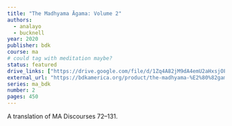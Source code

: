 ```yaml
---
title: "The Madhyama Āgama: Volume 2"
authors:
  - analayo
  - bucknell
year: 2020
publisher: bdk
course: ma
# could tag with meditation maybe?
status: featured
drive_links: ["https://drive.google.com/file/d/1Zq4A82jM9dA4emU2aHxsjOFyDg_L0CIa/view?usp=drivesdk"]
external_url: "https://bdkamerica.org/product/the-madhyama-%E2%80%82gama-middle-length-discourses-volume-ii/"
series: ma_bdk
number: 2
pages: 450
---
```


A translation of MA Discourses 72–131.

